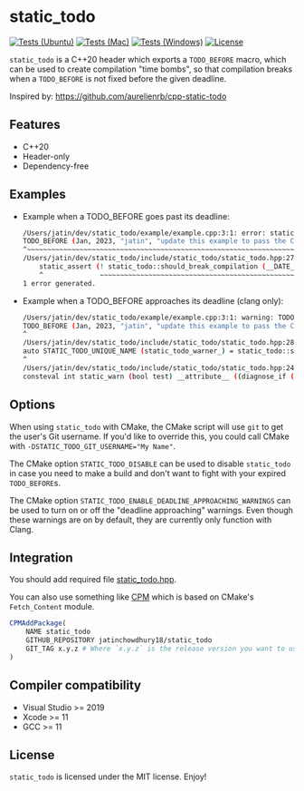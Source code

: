 # static_todo

[![Tests (Ubuntu)](https://github.com/jatinchowdhury18/static_todo/workflows/ubuntu/badge.svg)](https://github.com/jatinchowdhury18/static_todo/actions/workflows/ubuntu.yml)
[![Tests (Mac)](https://github.com/jatinchowdhury18/static_todo/workflows/macos/badge.svg)](https://github.com/jatinchowdhury18/static_todo/actions/workflows/macos.yml)
[![Tests (Windows)](https://github.com/jatinchowdhury18/static_todo/workflows/windows/badge.svg)](https://github.com/jatinchowdhury18/static_todo/actions/workflows/windows.yml)
[![License](https://img.shields.io/github/license/jatinchowdhury18/static_todo.svg)](LICENSE)

`static_todo` is a C++20 header which exports a `TODO_BEFORE` macro,
which can be used to create compilation "time bombs", so that
compilation breaks when a `TODO_BEFORE` is not fixed before the
given deadline.

Inspired by: https://github.com/aurelienrb/cpp-static-todo

## Features

* C++20
* Header-only
* Dependency-free

## Examples

- Example when a TODO_BEFORE goes past its deadline:
  ```bash
  /Users/jatin/dev/static_todo/example/example.cpp:3:1: error: static_assert failed due to requirement '!static_todo::should_break_compilation("Jan 10 2023", 2023, static_todo::get_month_from_string("Jan"), "jatin", "jatin")' "TODO: update this example to pass the CI"
  TODO_BEFORE (Jan, 2023, "jatin", "update this example to pass the CI");
  ^~~~~~~~~~~~~~~~~~~~~~~~~~~~~~~~~~~~~~~~~~~~~~~~~~~~~~~~~~~~~~~~~~~~~~
  /Users/jatin/dev/static_todo/include/static_todo/static_todo.hpp:279:5: note: expanded from macro 'TODO_BEFORE'
      static_assert (! static_todo::should_break_compilation (__DATE__, year, static_todo::get_month_from_string (#month), STATIC_TODO_GIT_USERNAME, user_query), "TODO: " msg); \
      ^              ~~~~~~~~~~~~~~~~~~~~~~~~~~~~~~~~~~~~~~~~~~~~~~~~~~~~~~~~~~~~~~~~~~~~~~~~~~~~~~~~~~~~~~~~~~~~~~~~~~~~~~~~~~~~~~~~~~~~~~~~~~~~~~~~~~~~~~~~~~~
  1 error generated.
  ```

- Example when a TODO_BEFORE approaches its deadline (clang only):
  ```bash
  /Users/jatin/dev/static_todo/example/example.cpp:3:1: warning: TODO_BEFORE deadline coming soon! [-Wuser-defined-warnings]
  TODO_BEFORE (Jan, 2023, "jatin", "update this example to pass the CI");
  ^
  /Users/jatin/dev/static_todo/include/static_todo/static_todo.hpp:280:234: note: expanded from macro 'TODO_BEFORE'
  auto STATIC_TODO_UNIQUE_NAME (static_todo_warner_) = static_todo::static_warn (! static_todo::should_warn_about_upcoming_deadline (__DATE__, year, static_todo::get_month_from_string (#month), STATIC_TODO_GIT_USERNAME, user_query))
  ^
  /Users/jatin/dev/static_todo/include/static_todo/static_todo.hpp:247:55: note: from 'diagnose_if' attribute on 'static_warn':
  consteval int static_warn (bool test) __attribute__ ((diagnose_if (! (test), "TODO_BEFORE deadline coming soon!", "warning")))
  ```
  
## Options

When using `static_todo` with CMake, the CMake script will
use `git` to get the user's Git username. If you'd like
to override this, you could call CMake with `-DSTATIC_TODO_GIT_USERNAME="My Name"`.

The CMake option `STATIC_TODO_DISABLE` can be used to disable
`static_todo` in case you need to make a build and don't want
to fight with your expired `TODO_BEFORE`s.

The CMake option `STATIC_TODO_ENABLE_DEADLINE_APPROACHING_WARNINGS`
can be used to turn on or off the "deadline approaching" warnings.
Even though these warnings are on by default, they are currently only
function with Clang.

## Integration

You should add required file [static_todo.hpp](include/static_todo/static_todo.hpp).

You can also use something like [CPM](https://github.com/TheLartians/CPM) which is based on CMake's `Fetch_Content` module.

```cmake
CPMAddPackage(
    NAME static_todo
    GITHUB_REPOSITORY jatinchowdhury18/static_todo
    GIT_TAG x.y.z # Where `x.y.z` is the release version you want to use.
)
```

## Compiler compatibility

* Visual Studio >= 2019
* Xcode >= 11
* GCC >= 11

## License

`static_todo` is licensed under the MIT license. Enjoy!

